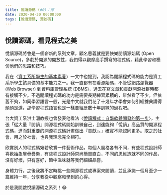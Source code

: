 ```yaml
---
title: 悅讀源碼 (#0)：序
date: 2020-04-30 00:00:00
tags: [悅讀源碼, 源始碼]
---
```


## 悅讀源碼，看見程式之美

悅讀源碼將會是一個嶄新的系列文章，顧名思義就是要快樂閱讀源始碼 (Open Source)，多虧於開源的開放性，我們得以觀摩高手撰寫的程式碼，藉此學習和模仿他們的思路和技巧。

我在〈[資工系所學生的基本素養](/post/2020/04/thought-about-cs-student/)〉一文中也提到，我認為閱讀程式碼的能力是資工系所學生該具備的基本能力之一。我一直都有在看源始碼，不管從網路瀏覽器 (Web Browser) 到資料庫管理系統 (DBMS)，過去在寫文章和貢獻開源社群時都有接觸不少。不過閱讀程式碼的功力是需要長期練習累積的，雖然看了不少，但依舊不夠，如同學習語言一般，光是中文就我們花了十幾年才學會如何引經據典講得頭頭是道，那學習程式語言也是一樣要經歷數十年訓練的過程吧。

台大資工系洪士灝教授也曾發表他看法〈[悅讀程式：自學軟體開發的第一步](https://www.ithome.com.tw/guest-post/99887)〉，主張「從大量『閱讀』開源程式碼開始訓練自己，到達能夠「悅讀」高品質的開源程式碼，進而對重要的開源程式碼計畫做出『貢獻』。」確實不能認同更多。取之於社會，用之於社會，也與我理念完全相符。

欣賞別人的程式碼宛若欣賞一件藝術作品，每個人風格各有不同，有些程式設計師喜歡抽象層疊疊樂，有些程式設計師崇尚簡單直白，不同的思維造就不同的作品，沒有好壞，只有喜好，箇中滋味就等我們細細品嘗。

身體力行，之後我將不定時挑一些開源程式或專案來閱讀，並且承諾一個月至少一篇維持一年，分享我從中觀察和學到的心得。

於是我開啟悅讀源碼之系列！😂
